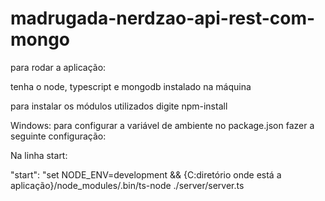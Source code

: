 # madrugada-nerdzao-api-rest-com-mongo

para rodar a aplicação:

tenha o node, typescript e mongodb instalado na máquina

para instalar os módulos utilizados digite  npm-install

Windows: para configurar a variável de ambiente no package.json fazer a seguinte configuração:

Na linha start:

"start": "set NODE_ENV=development && {C:diretório onde está a aplicação\}/node_modules/.bin/ts-node ./server/server.ts


